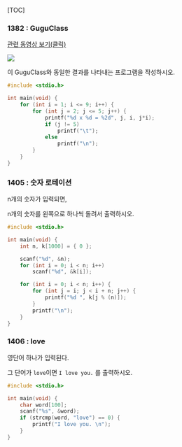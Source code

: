 [TOC]

### 1382 : GuguClass

[관련 동영상 보기(클릭)](https://www.facebook.com/photo.php?v=550660535052460&set=o.174499879257223&type=2&theater)

![](https://codeup.kr/upload/201412/gugu.png)

이 GuguClass와 동일한 결과를 나타내는 프로그램을 작성하시오.

``` c
#include <stdio.h>

int main(void) {
	for (int i = 1; i <= 9; i++) {
		for (int j = 2; j <= 5; j++) {
			printf("%d x %d = %2d", j, i, j*i);
			if (j != 5)
				printf("\t");
			else
				printf("\n");
		}
	}
}
```

### 1405 : 숫자 로테이션

n개의 숫자가 입력되면,

n개의 숫자를 왼쪽으로 하나씩 돌려서 출력하시오.

``` c
#include <stdio.h>

int main(void) {
	int n, k[1000] = { 0 };

	scanf("%d", &n);
	for (int i = 0; i < n; i++)
		scanf("%d", &k[i]);

	for (int i = 0; i < n; i++) {
		for (int j = i; j < i + n; j++) {
			printf("%d ", k[j % (n)]);
		}
		printf("\n");
	}
}
```

### 1406 : love

영단어 하나가 입력된다.

그 단어가 `love`이면 `I love you.` 를 출력하시오.

``` c
#include <stdio.h>

int main(void) {
	char word[100];
	scanf("%s", &word);
	if (strcmp(word, "love") == 0) {
		printf("I love you. \n");
	}
}
```

